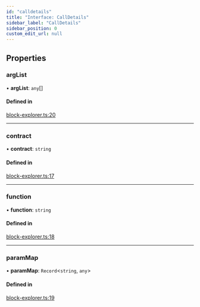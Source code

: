 ```yaml
---
id: "calldetails"
title: "Interface: CallDetails"
sidebar_label: "CallDetails"
sidebar_position: 0
custom_edit_url: null
---
```


## Properties

### argList

• **argList**: `any`[]

#### Defined in

[block-explorer.ts:20](https://github.com/celo-org/celo-monorepo/tree/master/block-explorer.ts#L20)

___

### contract

• **contract**: `string`

#### Defined in

[block-explorer.ts:17](https://github.com/celo-org/celo-monorepo/tree/master/block-explorer.ts#L17)

___

### function

• **function**: `string`

#### Defined in

[block-explorer.ts:18](https://github.com/celo-org/celo-monorepo/tree/master/block-explorer.ts#L18)

___

### paramMap

• **paramMap**: `Record`<`string`, `any`\>

#### Defined in

[block-explorer.ts:19](https://github.com/celo-org/celo-monorepo/tree/master/block-explorer.ts#L19)
